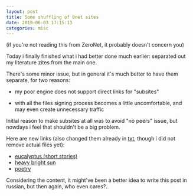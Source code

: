 ```yaml
---
layout: post
title: Some shuffling of 0net sites
date: 2019-06-03 17:15:13
categories: misc
---
```


(if you're not reading this from ZeroNet, it probably doesn't concern you)

Today i finally finished what i had better done much earlier: separated out my
literature zites from the main one.

<cut/>

There's some minor issue, but in general it's much better to have them separate,
for two reasons:

- my poor engine does not support direct links for "subsites"

- with all the files signing process becomes a little uncomfortable, and may
  even create unnecessary traffic

Initial reason to make subsites at all was to avoid "no peers" issue, but
nowdays i feel that shouldn't be a big problem.

Here are new links (also changed them already in [txt](/txt), though i did not
remove actual files yet):

- [eucalyptus (short stories)](http://127.0.0.1:43110/1JecUbTPHudVR3fi6KMFwQNW2mT2L8H7dq/)
- [heavy bright sun](http://127.0.0.1:43110/1HAB57aQRcLHoHb3ehHrh8SZT647VWVA28/)
- [poetry](http://127.0.0.1:43110/1QDEpSBxTXiZ4ak9m9ATAVAy1SSLiRrxKs/)

Considering the content, it might've been a better idea to write this post in
russian, but then again, who even cares?..
